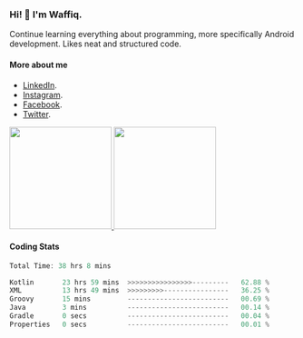 ### Hi! 👋 I'm Waffiq.

Continue learning everything about programming, more specifically Android development. Likes neat and structured code.

#### More about me 
- [LinkedIn](https://www.linkedin.com/in/waffiqaziz/).
- [Instagram](https://www.instagram.com/waffiqaziz/).
- [Facebook](https://web.facebook.com/WaffiqAziz/).
- [Twitter](https://twitter.com/AzizWaffiq).

<p align="left">
<a href="https://github.com/waffiqaziz">
  <img height="180em" src="https://github-readme-stats-eight-theta.vercel.app/api?username=waffiqaziz&show_icons=true&theme=algolia&include_all_commits=true&count_private=true"/>
  <img height="180em" src="https://github-readme-stats-eight-theta.vercel.app/api/top-langs/?username=waffiqaziz&layout=compact&langs_count=8&theme=algolia"/>
</a>
</p>

#### Coding Stats
<!--START_SECTION:waka-->

```rust
Total Time: 38 hrs 8 mins

Kotlin       23 hrs 59 mins  >>>>>>>>>>>>>>>>---------   62.88 %
XML          13 hrs 49 mins  >>>>>>>>>----------------   36.25 %
Groovy       15 mins         -------------------------   00.69 %
Java         3 mins          -------------------------   00.14 %
Gradle       0 secs          -------------------------   00.04 %
Properties   0 secs          -------------------------   00.01 %
```

<!--END_SECTION:waka-->
